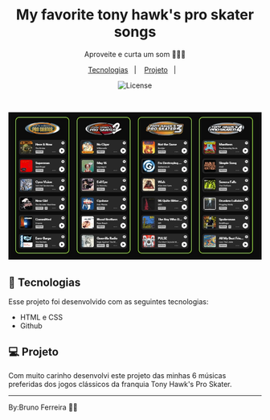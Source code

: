 <h1 align="center"> My favorite tony hawk's pro skater songs </h1>

<p align="center">
Aproveite e curta um som 🎵🤟🏼
</p>

<p align="center">
  <a href="#-tecnologias">Tecnologias</a>&nbsp;&nbsp;&nbsp;|&nbsp;&nbsp;&nbsp;
  <a href="#-projeto">Projeto</a>&nbsp;&nbsp;&nbsp;|&nbsp;&nbsp;&nbsp;
</p>

<p align="center">
  <img alt="License" src="https://img.shields.io/static/v1?label=license&message=MIT&color=49AA26&labelColor=000000">
</p>

<br>

<p align="center">
  <img alt="projeto DevLinks" src="./assets/img/COVER.jpg" </p>

## 🚀 Tecnologias

Esse projeto foi desenvolvido com as seguintes tecnologias:

- HTML e CSS
- Github


## 💻 Projeto

Com muito carinho desenvolvi este projeto das minhas 6 músicas
preferidas dos jogos clássicos da franquia Tony Hawk's Pro Skater.

---

By:Bruno Ferreira 🤟🏼
